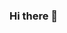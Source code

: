 ### Hi there 👋

<!--
**nisayana/nisayana** is a ✨ _special_ ✨ repository because its `README.md` (this file) appears on your GitHub profile.

Here are some ideas to get you started:

- 🔭 I’m currently working on Chat app.
- 🌱 I’m currently learning Algorithms and DS.
- 📫 How to reach me: ...
- 😄 Pronouns: she/her
- ⚡ Fun fact: ...
-->
